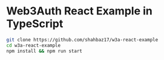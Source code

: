 # Web3Auth React Example in TypeScript

```bash
git clone https://github.com/shahbaz17/w3a-react-example
cd w3a-react-example
npm install && npm run start
```
